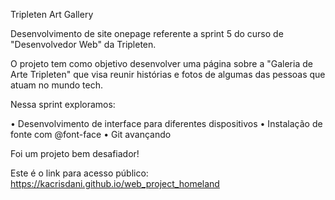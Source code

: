 Tripleten Art Gallery

Desenvolvimento de site onepage referente a sprint 5 do curso de "Desenvolvedor Web" da Tripleten.

O projeto tem como objetivo desenvolver uma página sobre a "Galeria de Arte Tripleten" que visa reunir histórias e fotos de algumas das pessoas que atuam no mundo tech. 

Nessa sprint exploramos:

• Desenvolvimento de interface para diferentes dispositivos • Instalação de fonte com @font-face • Git avançando

Foi um projeto bem desafiador!

Este é o link para acesso público: https://kacrisdani.github.io/web_project_homeland
